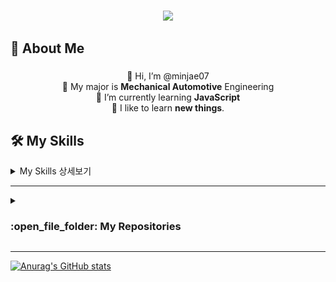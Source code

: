 ### 
<p align="center">
    <img width="200" src="https://user-images.githubusercontent.com/124115372/215988178-88efdd86-51e0-4f19-90ec-3612181cc9c9.png">
</p>

## 🌱 About Me
<h3></h3>
<div align="center">


 👋 Hi, I’m @minjae07  
 :wrench: My major is **Mechanical Automotive** Engineering  
 :balloon: I’m currently learning **JavaScript**    
  📖 I like to learn **new things**.
</div>



## 🛠️ My Skills
<details>
<summary>My Skills 상세보기</summary>
<div markdown="1">
    
### <picture> <img src = "https://github.com/7oSkaaa/7oSkaaa/blob/main/Images/Programming_Languages.gif?raw=true" width = 50px>  </picture> Programming languages

<p align="center"> 
  &emsp;
  <a href="https://www.w3schools.com/cpp/" target="_blank"> 
    <img alt="C++" src="https://img.shields.io/badge/C++%20-%2300599C.svg?style=plastic&logo=c%2B%2B&logoColor=white">
  </a> 
     &emsp;
  <a href="https://www.w3schools.com/c/index.php" target="_blank"> 
    <img alt="C" src="https://img.shields.io/badge/-C-05122A?style=flat&logo=C&logoColor=A8B9CC">
  </a> 
  &emsp;
  <a href="https://developer.mozilla.org/en-US/docs/Web/JavaScript" target="_blank"> 
     <img alt="JavaScript" src="https://img.shields.io/badge/JavaScript%20-%23F7DF1E.svg?style=plastic&logo=javascript&logoColor=black">
   </a>
  &emsp;
  <a href="https://www.java.com" target="_blank"> 
    <img alt="Java" src="https://img.shields.io/badge/Java-%23007396.svg?style=plastic&logo=java&logoColor=white">
  </a>
  &emsp;
   <a href="https://www.python.org" target="_blank">
    <img alt="Python" src="https://img.shields.io/badge/Python%20-%2314354C.svg?style=plastic&logo=python&logoColor=white">
  </a>
</p>

### <picture> <img src = "https://github.com/7oSkaaa/7oSkaaa/blob/main/Images/Front_End.gif?raw=true" width = 50px>  </picture> Frontend Development
<p align="center"> 
  &emsp; 
  <a href="https://www.w3.org/html/" target="_blank"> 
   <img alt="HTML" src="https://img.shields.io/badge/HTML5%20-%23E34F26.svg?style=plastic&logo=html5&logoColor=white">
  </a>   
  &emsp;
  <a href="https://www.w3schools.com/css/" target="_blank">
    <img alt="CSS" src="https://img.shields.io/badge/CSS%20-%231572B6.svg?style=plastic&logo=css3&logoColor=white">
  </a> 
  &emsp;
  <a href="https://developer.mozilla.org/en-US/docs/Web/JavaScript" target="_blank"> 
     <img alt="JavaScript" src="https://img.shields.io/badge/JavaScript%20-%23F7DF1E.svg?style=plastic&logo=javascript&logoColor=black">
   </a>
  &emsp;
    <a href="https://www.python.org" target="_blank">
    <img alt="Python" src="https://img.shields.io/badge/react-%2361DAFB.svg?style=plastic&logo=React&logoColor=black">
  </a>
  &emsp;
    <a href="https://www.w3schools.com/css/" target="_blank">
    <img alt="Bootstrap" src="https://img.shields.io/badge/-Bootstrap-05122A?style=flat&logo=bootstrap&logoColor=563D7C">
  </a>
    
</p>

 ### <picture> <img src = "https://github.com/7oSkaaa/7oSkaaa/blob/main/Images/Software_Tools.gif?raw=true" width = 50px>  </picture> Software & Tools
 
<p align="center">
  &emsp;
    <a href="#"><img alt="Git" src="https://img.shields.io/badge/Git%20-%23F05033.svg?style=plastic&logo=git&logoColor=white"></a>
  &emsp;
    <a href="#"><img alt="GitHub" src="https://img.shields.io/badge/github-%23181717.svg?style=plastic&logo=github&logoColor=white"></a>
  &emsp;
    <a href="#"><img alt="Mark Down" src="https://img.shields.io/badge/Markdown-000000?style=plastic&logo=markdown&logoColor=white"></a>
  &emsp;
    <a href="#"><img alt="JSON" img src="https://img.shields.io/badge/json-%23000000.svg?style=plastic&logo=json&logoColor=white"></a>
  &emsp;
    <a href="#"><img src="https://img.shields.io/badge/mysql-%234479A1.svg?&style=plastic&logo=mysql&logoColor=white"/></a>
</p>

 ### <picture> <img src = "https://github.com/7oSkaaa/7oSkaaa/blob/main/Images/IDEs.gif?raw=true" width = 50px>  </picture> IDEs
 
<p align="center">
  &emsp;
    <a href="#"><img alt="Visual Studio Code" src="https://img.shields.io/badge/Visual%20Studio%20Code-0078d7.svg?style=plastic&logo=visual-studio-code&logoColor=white"></a>
  &emsp;
    <a href="#"><img alt="Eclipse" src="https://img.shields.io/badge/eclipse%20ide-%232C2255.svg?&style=plastic&logo=eclipse%20ide&logoColor=white" /></a>
  &emsp; 
    <a href="#"><img alt = "Spring" src="https://img.shields.io/badge/Spring-6DB33F?style=flat-square&logo=Spring&logoColor=white" /></a>	
</p>

 ### <picture> <img src = "https://gist.github.com/ManulMax/2d20af60d709805c55fd784ca7cba4b9/raw/bcfeac7604f674ace63623106eb8bb8471d844a6/github.gif" width = 50px>  </picture> Database
 
<p align="center">
  &emsp;
    <a href="#"><img alt = "Oracle" src="https://img.shields.io/badge/ORACLE-F80000?style=flat-square&logo=oracle&logoColor=white" /></a>	
  &emsp;
     <a href="#"><img alt = "MariaDB" src="https://img.shields.io/badge/MariaDB-003545?style=flat-square&logo=mariaDB&logoColor=white" /></a>	
  &emsp;
     <a href="#"><img alt = "MySQL" src="https://img.shields.io/badge/MySQL-4479A1?style=flat-square&logo=MySQL&logoColor=white" /></a>
  &emsp;
     <a href="#"><img alt = "MongoDB" src="https://img.shields.io/badge/MongoDB-47A248?style=flat-square&logo=MongoDB&logoColor=white"" /></a>	
</p>

 ### <picture> <img src = "https://github.com/7oSkaaa/7oSkaaa/blob/main/Images/OS.gif?raw=true" width = 50px>  </picture> Operating Systems
 
<p align="center">
    <a href="#"><img src="https://img.shields.io/badge/Ubuntu-E95420?style=plastic&logo=ubuntu&logoColor=white"></a>
  &emsp;
    <a href="#"><img src="https://img.shields.io/badge/Windows-0078D6?style=plastic&logo=windows&logoColor=white"></a>
  &emsp;

</p>

<br> 
</div>
</details>
         
---



<details><summary><h3> :open_file_folder: My Repositories </h3></summary>

<div>
  <p align="center">
	<a href="https://github.com/minjae07/SpringBoard">
      		<img src="https://github.com/minjae07/minjae07/blob/main/Spring%20board.PNG?raw=true" alt="GitHub Stats" />
    	</a>
</details>

---
[![Anurag's GitHub stats](https://github-readme-stats.vercel.app/api?username=minjae07)](https://github.com/minjae07/github-readme-statsshow_icons=true)
